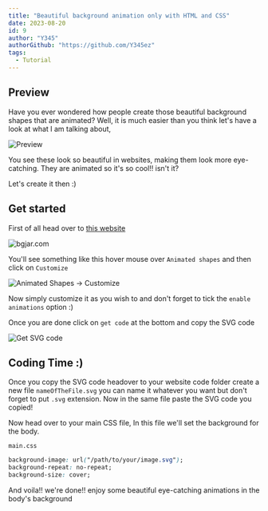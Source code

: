 ```yaml
---
title: "Beautiful background animation only with HTML and CSS"
date: 2023-08-20
id: 9
author: "Y345"
authorGithub: "https://github.com/Y345ez"
tags:
  - Tutorial
---
```


## Preview

Have you ever wondered how people create those beautiful background shapes that are animated? Well, it is much easier than you think let's have a look at what I am talking about,

![Preview](https://dev-to-uploads.s3.amazonaws.com/uploads/articles/m6bx6e8g6zmfy8j15v6e.png)

You see these look so beautiful in websites, making them look more eye-catching. They are animated so it's so cool!! isn't it?

Let's create it then :)

## Get started

First of all head over to [this website](https://bgjar.com/animated-shape)

![bgjar.com](https://dev-to-uploads.s3.amazonaws.com/uploads/articles/9gohe7y4flhjbfbqr1u3.png)

You'll see something like this hover mouse over `Animated shapes` and then click on `Customize`

![Animated Shapes -> Customize](https://dev-to-uploads.s3.amazonaws.com/uploads/articles/3bhxvikfp3igy4xj307x.png)

Now simply customize it as you wish to and don't forget to tick the `enable animations` option :)

Once you are done click on `get code` at the bottom and copy the SVG code

![Get SVG code](https://dev-to-uploads.s3.amazonaws.com/uploads/articles/5ew3npiw1so98w3whhyd.png)

## Coding Time :)

Once you copy the SVG code headover to your website code folder create a new file `nameOfTheFile.svg` you can name it whatever you want but don't forget to put `.svg` extension. Now in the same file paste the SVG code you copied!

Now head over to your main CSS file, In this file we'll set the background for the body.

`main.css`

```css
background-image: url("/path/to/your/image.svg");
background-repeat: no-repeat;
background-size: cover;
```

And voila!! we're done!! enjoy some beautiful eye-catching animations in the body's background
